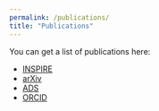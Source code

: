 ```yaml
---
permalink: /publications/
title: "Publications"
---
```


You can get a list of publications here:
- [INSPIRE](https://inspirehep.net/authors/1344967?ui-citation-summary=true)
- [arXiv](http://arxiv.org/a/quintin_j_1)
- [ADS](https://ui.adsabs.harvard.edu/search/p_=0&q=docs\(library%2FCJaTKNPHThyCaiEhjcmugQ\))
- [ORCID](https://orcid.org/0000-0003-4532-7026)
